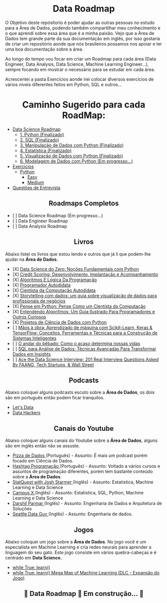 <h1 align="center">Data Roadmap</h1>

<p>O Objetivo deste repósitorio é poder ajudar as outras pessoas no estudo para a Área de Dados, podendo também compartilhar meu conhecimento e o que aprendi sobre essa área que é a minha paixão. Vejo que a Área de Dados tem grande parte da sua documentação em inglês, por isso gostaria de criar um repositório aonde que nós brasileiros possamos nos apoiar e ter uma boa documentação sobre a área.</p>
<p>Ao longo do tempo vou focar em criar um Roadmap para cada área (Data Engineer, Data Analysis, Data Science, Machine Learning Engineer...), sempre focando em mostrar o necessário para se estudar em cada área.</p>
<p>Acrescentei a pasta Exercícios aonde irei colocar diversos exercícios de vários níveis diferentes feitos em Python, SQL e outros...</p>


<h1 align="center">Caminho Sugerido para cada RoadMap:</h1>
<ul>
   <li><a href="https://github.com/Math-Muniz/Data-Roadmap/tree/main/Data-Science-Roadmap">Data Science Roadmap</a>
       <ul>
           <li><a href="https://github.com/Math-Muniz/Data-Roadmap/tree/main/Data-Science-Roadmap/Python">1. Python (Finalizado)</a></li>
           <li><a href="https://github.com/Math-Muniz/Data-Roadmap/tree/main/Data-Science-Roadmap/SQL">2. SQL (Finalizado)</a></li>
           <li><a href="https://github.com/Math-Muniz/Data-Roadmap/tree/main/Data-Science-Roadmap/Manipulacao-de-Dados">3. Manipulação de Dados com Python (Finalizado)</a></li>
           <li><a href="https://github.com/Math-Muniz/Data-Roadmap/tree/main/Data-Science-Roadmap/Estatistica">4. Estatística (Finalizado)</a></li>
           <li><a href="https://github.com/Math-Muniz/Data-Roadmap/tree/main/Data-Science-Roadmap/Visualizacao-de-Dados">5. Visualização de Dados com Python (Finalizado)</a></li>
           <li><a href="https://github.com/Math-Muniz/Data-Roadmap/tree/main/Data-Science-Roadmap/Modelagem-de-Dados">6. Modelagem de Dados com Python (Em progresso...)</a></li>
      </ul>
   </li>
   <li><a href="https://github.com/Math-Muniz/Data-Roadmap/tree/main/Exercicios">Exercícios</a>
       <ul>
           <li><a href="https://github.com/Math-Muniz/Data-Roadmap/tree/main/Exercicios/Python">Python</a>
               <ul>
                   <li><a href="https://github.com/Math-Muniz/Data-Roadmap/tree/main/Exercicios/Python/Easy">Easy</a></li>
                   <li><a href="https://github.com/Math-Muniz/Data-Roadmap/tree/main/Exercicios/Python/Medium">Medium</a></li>
               </ul>
           </li>
       </ul>
   <li><a href="https://github.com/Math-Muniz/Data-Roadmap/tree/main/Questoes-de-Entrevista">Questões de Entrevista</a>
   </li>
</ul>

<h2 align="center">Roadmaps Completos</h2>
<ul>
    <li>[ ] Data Science Roadmap (Em progresso...)</li>
    <li>[ ] Data Engineer Roadmap</li>
    <li>[ ] Data Analysis Roadmap</li>
</ul>

<h2 align="center">Livros</h2>
<p>Abaixo listei os livros que estou lendo e outros que já li que podem-lhe ajudar na <b>Área de Dados</b>.</p>

<ul>
    <li>[X] <a href="https://www.amazon.com.br/gp/product/8550811769/ref=ppx_yo_dt_b_asin_title_o03_s00?ie=UTF8&psc=1">Data Science do Zero: Noções Fundamentais com Python</a></li>
    <li>[X] <a href="https://www.amazon.com.br/gp/product/8550811769/ref=ppx_yo_dt_b_asin_title_o03_s00?ie=UTF8&psc=1">Credit Scoring: Desenvolvimento, Implantação e Acompanhamento</a></li>
    <li>[X] <a href="https://www.amazon.com.br/gp/product/8522128146/ref=ppx_yo_dt_b_asin_title_o07_s00?ie=UTF8&psc=1">Algoritmos E Lógica Da Programação</a></li>
    <li>[X] <a href="https://www.amazon.com.br/gp/product/8575228358/ref=ppx_yo_dt_b_asin_title_o04_s00?ie=UTF8&psc=1">Programador Autodidata</a></li>
    <li>[X] <a href="https://www.amazon.com.br/gp/product/8575228374/ref=ppx_yo_dt_b_asin_title_o03_s01?ie=UTF8&psc=1">Cientista da Computação Autodidata</a></li>
    <li>[X] <a href="https://www.amazon.com.br/Storytelling-com-Dados-Visualiza%C3%A7%C3%A3o-Profissionais/dp/8550804681/ref=tmm_pap_swatch_0?_encoding=UTF8&qid=&sr=">Storytelling com dados: um guia sobre visualização de dados para profissionais de negócios</a></li>
    <li>[X] <a href="https://www.amazon.com.br/Pense-Python-Como-Cientista-Computa%C3%A7%C3%A3o/dp/8575225081/ref=sr_1_4?__mk_pt_BR=%C3%85M%C3%85%C5%BD%C3%95%C3%91&keywords=python&s=books&sr=1-4">Pense em Python: Pense Como um Cientista da Computação</a></li>
    <li>[X] <a href="https://www.amazon.com.br/gp/product/8575225634/ref=ppx_yo_dt_b_asin_title_o01_s00?ie=UTF8&psc=1">Entendendo Algoritmos: Um Guia Ilustrado Para Programadores e Outros Curiosos</a></li>
    <li>[X] <a href="https://www.amazon.com.br/gp/product/6586057108/ref=ppx_yo_dt_b_asin_title_o04_s00?ie=UTF8&psc=1">Projetos de Ciência de Dados com Python</a></li>
    <li>[ ] <a href="https://www.amazon.com.br/gp/product/8550815489/ref=ppx_yo_dt_b_asin_title_o01_s00?ie=UTF8&psc=1">Mãos à obra: Aprendizado de máquina com Scikit-Learn, Keras & TensorFlow: Conceitos, Ferramentas e Técnicas para a Construção de Sistemas Inteligentes</a></li>
    <li>[ ] <a href="https://www.amazon.com.br/gp/product/8537818100/ref=ox_sc_act_title_4?smid=A1ZZFT5FULY4LN&psc=1">O andar do bêbado: Como o acaso determina nossas vidas</a></li>
    <li>[ ] <a href="https://www.amazon.com.br/gp/product/6586057752/ref=ppx_yo_dt_b_asin_title_o00_s00?ie=UTF8&psc=1">SQL para Análise de Dados: Técnicas Avançadas Para Transformar Dados em Insights</a></li>
    <li>[ ] <a href="https://www.amazon.com/gp/product/0578973839/ref=ppx_yo_dt_b_asin_title_o00_s00?ie=UTF8&psc=1">Ace the Data Science Interview: 201 Real Interview Questions Asked By FAANG, Tech Startups, & Wall Street</a></li>
</ul>

<h2 align="center">Podcasts</h2>
<p>Abaixo coloquei alguns podcasts escuto sobre a <b>Área de Dados</b>, os dois são em português então podem ficar tranquilos.</p>
<ul>
   <li><a href="https://open.spotify.com/show/0VsNN95jsJVRS424eCFDlg">Let's Data</a></li>
   <li><a href="https://www.datahackers.com.br/podcast">Data Hackers</a></li>
</ul>

<h2 align="center">Canais do Youtube</h2>
<p>Abaixo coloquei alguns canais do Youtube sobre a <b>Área de Dados</b>, alguns são em inglês então não se assuste.</p>
<ul>
   <li><a href="https://www.youtube.com/@pizzadedados">Pizza de Dados </a>(Português) - Assunto: É mais um podcast porém focado em Ciência de Dados.</li>
   <li><a href="https://www.youtube.com/@HashtagProgramacao">Hashtag Programação </a>(Português) - Assunto: Voltado a vários cursos e assuntos de programação diferentes, porém tem bastante conteúdo sobre a <b>Área de Dados</b>.</li>
   <li><a href="https://www.youtube.com/@statquest">StatQuest with Josh Starmer </a>(Inglês) - Assunto: Estatistica, Machine Learning e Data Science</li>
   <li><a href="https://www.youtube.com/@campusx-official">Campus X </a>(Inglês) - Assunto: Estatistica, SQL, Python, Machine Learning e Data Science</li>
   <li><a href="https://www.youtube.com/@DarshilParmar">Darshil Parmar </a>(Inglês) - Assunto: Engenharia de Dados e Arquitetura de Soluções</li>
   <li><a href="https://www.youtube.com/@SeattleDataGuy">Seattle Data Guy </a>(Inglês) - Assunto: Engenharia de dados.</li>
</ul>

<h2 align="center">Jogos</h2>
<p>Abaixo coloquei um jogo sobre a <b>Área de Dados</b>. No jogo você é um especialista em Machine Learning e cria redes neurais para aprender a linguagem do seu gato. Este jogo consiste em vários quebra-cabeças e é centrado em <b>Data Science.</b></p>
<ul>
   <li><a href="https://store.steampowered.com/app/619150/while_True_learn/">while True: learn()</a></li>
   <li><a href="https://store.steampowered.com/app/1026800/while_True_learn_Mega_Map_of_Machine_Learning/"> while True: learn() Mega Map of Machine Learning (DLC - Expansão do Jogo)</a></li>
</ul>

<h2 align="center">🚧  Data Roadmap 🚀 Em construção...  🚧</h2>
